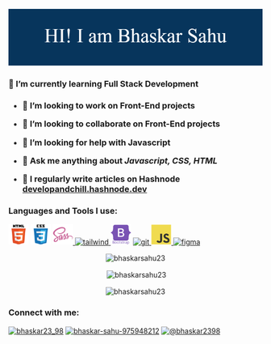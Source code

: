 ![image](https://github.com/Bhaskarsahu23/Bhaskarsahu23/blob/main/HI!_I_am_Bhaskar_Sahu.png)
<h3> 🏅 I’m currently learning Full Stack Development<h3>

- 🏅 I’m looking to work on **Front-End projects**

- 👯 I’m looking to collaborate on **Front-End projects**

- 🤝 I’m looking for help with  **Javascript**

- 💬 Ask me anything about  *Javascript, CSS, HTML*

- 📝 I regularly write articles on Hashnode [developandchill.hashnode.dev](https://developandchill.hashnode.dev/)


<h3 align="left">Languages and Tools I use:</h3>

<p align="left">
<a href="https://www.w3.org/html/" target="_blank" rel="noreferrer"> <img src="https://raw.githubusercontent.com/devicons/devicon/master/icons/html5/html5-original-wordmark.svg" alt="html5" width="40" height="40"/></a> <a href="https://www.w3schools.com/css/" target="_blank" rel="noreferrer"> <img src="https://raw.githubusercontent.com/devicons/devicon/master/icons/css3/css3-original-wordmark.svg" alt="css3" width="40" height="40"/></a>  <a href="https://sass-lang.com" target="_blank" rel="noreferrer"><img src="https://raw.githubusercontent.com/devicons/devicon/master/icons/sass/sass-original.svg" alt="sass" width="40" height="40"/> </a> <a href="https://tailwindcss.com/" target="_blank" rel="noreferrer"> <img src="https://www.vectorlogo.zone/logos/tailwindcss/tailwindcss-icon.svg" alt="tailwind" width="40" height="40"/> </a>  <a href="https://getbootstrap.com" target="_blank" rel="noreferrer"> <img src="https://raw.githubusercontent.com/devicons/devicon/master/icons/bootstrap/bootstrap-plain-wordmark.svg" alt="bootstrap" width="40" height="40"/></a> <a href="https://git-scm.com/" target="_blank" rel="noreferrer"> <img src="https://www.vectorlogo.zone/logos/git-scm/git-scm-icon.svg" alt="git" width="40" height="40"/> </a>  <a href="https://developer.mozilla.org/en-US/docs/Web/JavaScript" target="_blank" rel="noreferrer"> <img src="https://raw.githubusercontent.com/devicons/devicon/master/icons/javascript/javascript-original.svg" alt="javascript" width="40" height="40"/> </a>
<a href="https://www.figma.com/" target="_blank" rel="noreferrer"> <img src="https://www.vectorlogo.zone/logos/figma/figma-icon.svg" alt="figma" width="40" height="40"/> </a>
</p>













<p align="center"><img align="center" src="https://github-readme-stats.vercel.app/api/top-langs?username=bhaskarsahu23&show_icons=true&locale=en&layout=compact" alt="bhaskarsahu23" /></p>


<p align="center">&nbsp;<img align="center" src="https://github-readme-stats.vercel.app/api?username=bhaskarsahu23&show_icons=true&locale=en" alt="bhaskarsahu23" /></p>

<p align="center"><img align="center" src="https://github-readme-streak-stats.herokuapp.com/?user=bhaskarsahu23&" alt="bhaskarsahu23" /></p>


<h3 align="left">Connect with me:</h3>
<p align="left">
<a href="https://twitter.com/bhaskar23_98" target="blank"><img align="center" src="https://raw.githubusercontent.com/rahuldkjain/github-profile-readme-generator/master/src/images/icons/Social/twitter.svg" alt="bhaskar23_98" height="30" width="40" /></a>
<a href="https://linkedin.com/in/bhaskar-sahu-975948212" target="blank"><img align="center" src="https://raw.githubusercontent.com/rahuldkjain/github-profile-readme-generator/master/src/images/icons/Social/linked-in-alt.svg" alt="bhaskar-sahu-975948212" height="30" width="40" /></a>
<a href="https://hashnode.com/@bhaskar2398" target="blank"><img align="center" src="https://raw.githubusercontent.com/rahuldkjain/github-profile-readme-generator/master/src/images/icons/Social/hashnode.svg" alt="@bhaskar2398" height="30" width="40" /></a>
</p>

